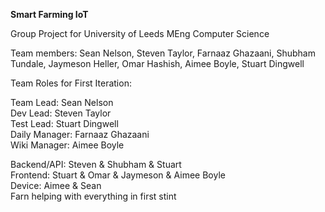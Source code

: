 **Smart Farming IoT**

Group Project for University of Leeds MEng Computer Science

Team members:
Sean Nelson, Steven Taylor, Farnaaz Ghazaani, Shubham Tundale, Jaymeson Heller, Omar Hashish, Aimee Boyle, Stuart Dingwell


Team Roles for First Iteration:

Team Lead: Sean Nelson \
Dev Lead: Steven Taylor \
Test Lead: Stuart Dingwell \
Daily Manager: Farnaaz Ghazaani \
Wiki Manager: Aimee Boyle

Backend/API: Steven & Shubham & Stuart \
Frontend: Stuart & Omar & Jaymeson & Aimee Boyle \
Device: Aimee & Sean \
Farn helping with everything in first stint

